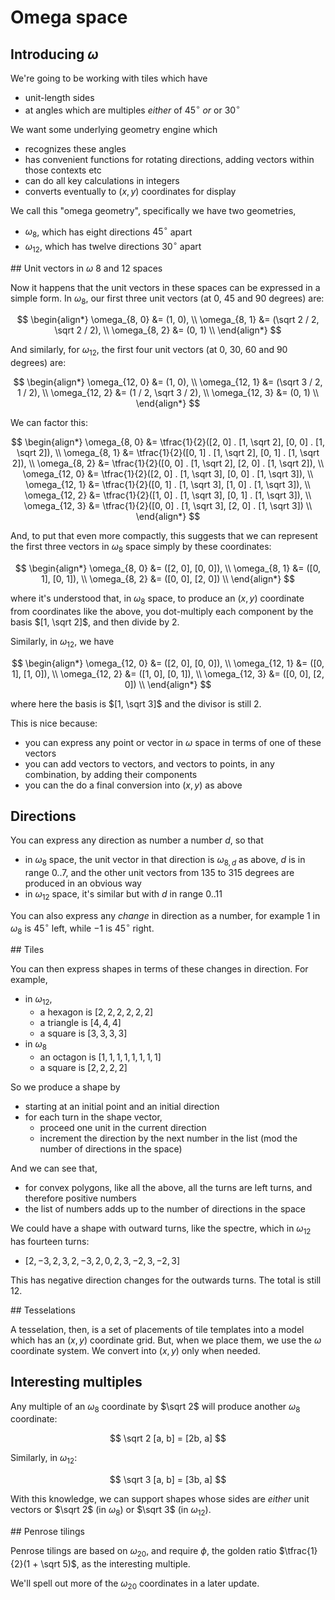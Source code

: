 # Omega space

## Introducing $\omega$

We're going to be working with tiles which have

* unit-length sides
* at angles which are multiples _either_ of $45^\circ$ _or_ or $30^\circ$

We want some underlying geometry engine which

* recognizes these angles
* has convenient functions for rotating directions, adding vectors within those contexts etc
* can do all key calculations in integers
* converts eventually to $(x,y)$ coordinates for display

We call this "omega geometry", specifically we have two geometries,

* $\omega_8$, which has eight directions $45^\circ$ apart
* $\omega_{12}$, which has twelve directions $30^\circ$ apart

## Unit vectors in $\omega$ 8 and 12 spaces

Now it happens that the unit vectors in these spaces can be expressed in a simple form.  In $\omega_8$, our first three unit vectors (at 0, 45 and 90 degrees) are:

$$
\begin{align*}
\omega_{8, 0} &= (1, 0), \\
\omega_{8, 1} &= (\sqrt 2 / 2, \sqrt 2 / 2), \\
\omega_{8, 2} &= (0, 1) \\
\end{align*}
$$

And similarly, for $\omega_{12}$, the first four unit vectors (at 0, 30, 60 and 90 degrees) are:

$$
\begin{align*}
\omega_{12, 0} &= (1, 0), \\
\omega_{12, 1} &= (\sqrt 3 / 2, 1 / 2), \\
\omega_{12, 2} &= (1 / 2, \sqrt 3 / 2), \\
\omega_{12, 3} &= (0, 1) \\
\end{align*}
$$

We can factor this:

$$
\begin{align*}
\omega_{8, 0} &= \tfrac{1}{2}([2, 0] . [1, \sqrt 2], [0, 0] . [1, \sqrt 2]), \\
\omega_{8, 1} &= \tfrac{1}{2}([0, 1] . [1, \sqrt 2], [0, 1] . [1, \sqrt 2]), \\
\omega_{8, 2} &= \tfrac{1}{2}([0, 0] . [1, \sqrt 2], [2, 0] . [1, \sqrt 2]), \\
\omega_{12, 0} &= \tfrac{1}{2}([2, 0] . [1, \sqrt 3], [0, 0] . [1, \sqrt 3]), \\
\omega_{12, 1} &= \tfrac{1}{2}([0, 1] . [1, \sqrt 3], [1, 0] . [1, \sqrt 3]), \\
\omega_{12, 2} &= \tfrac{1}{2}([1, 0] . [1, \sqrt 3], [0, 1] . [1, \sqrt 3]), \\
\omega_{12, 3} &= \tfrac{1}{2}([0, 0] . [1, \sqrt 3], [2, 0] . [1, \sqrt 3]) \\
\end{align*}
$$

And, to put that even more compactly, this suggests that we can represent the first three vectors in $\omega_8$ space simply by these coordinates:

$$
\begin{align*}
\omega_{8, 0} &= ([2, 0], [0, 0]), \\
\omega_{8, 1} &= ([0, 1], [0, 1]), \\
\omega_{8, 2} &= ([0, 0], [2, 0]) \\
\end{align*}
$$

where it's understood that, in $\omega_8$ space, to produce an $(x, y)$ coordinate from coordinates like the above, you dot-multiply each component by the basis $[1, \sqrt 2]$, and then divide by 2.

Similarly, in $\omega_{12}$, we have

$$
\begin{align*}
\omega_{12, 0} &= ([2, 0], [0, 0]), \\
\omega_{12, 1} &= ([0, 1], [1, 0]), \\
\omega_{12, 2} &= ([1, 0], [0, 1]), \\
\omega_{12, 3} &= ([0, 0], [2, 0]) \\
\end{align*}
$$

where here the basis is $[1, \sqrt 3]$ and the divisor is still 2.

This is nice because:

* you can express any point or vector in $\omega$ space in terms of one of these vectors
* you can add vectors to vectors, and vectors to points, in any combination, by adding their components
* you can the do a final conversion into $(x, y)$ as above

## Directions

You can express any direction as number a number $d$, so that

* in $\omega_8$ space, the unit vector in that direction is $\omega_{8, d}$ as above, $d$ is in range $0..7$, and the other unit vectors from 135 to 315 degrees are produced in an obvious way
* in $\omega_{12}$ space, it's similar but with $d$ in range $0..11$

You can also express any _change_ in direction as a number, for example 1 in $\omega_8$ is $45^\circ$ left, while $-1$ is $45^\circ$ right.

## Tiles

You can then express shapes in terms of these changes in direction.  For example,

* in $\omega_{12}$,
  * a hexagon is $[2, 2, 2, 2, 2, 2]$
  * a triangle is $[4, 4, 4]$
  * a square is $[3, 3, 3, 3]$
* in $\omega_8$
  * an octagon is $[1, 1, 1, 1, 1, 1, 1, 1]$
  * a square is $[2, 2, 2, 2]$

So we produce a shape by

* starting at an initial point and an initial direction
* for each turn in the shape vector,
  * proceed one unit in the current direction
  * increment the direction by the next number in the list (mod the number of directions in the space)

And we can see that,

* for convex polygons, like all the above, all the turns are left turns, and therefore positive numbers
* the list of numbers adds up to the number of directions in the space

We could have a shape with outward turns, like the spectre, which in $\omega_12$ has fourteen turns:

* $[2, -3, 2, 3, 2, -3, 2, 0, 2, 3, -2, 3, -2, 3]$

This has negative direction changes for the outwards turns.  The total is still 12.

## Tesselations

A tesselation, then, is a set of placements of tile templates into a model which has an $(x, y)$ coordinate grid.  But, when we place them, we use the $\omega$ coordinate system.  We convert into $(x, y)$ only when needed.

## Interesting multiples

Any multiple of an $\omega_8$ coordinate by $\sqrt 2$ will produce another $\omega_8$ coordinate:

$$
\sqrt 2 [a, b] = [2b, a]
$$

Similarly, in $\omega_{12}$:

$$
\sqrt 3 [a, b] = [3b, a]
$$

With this knowledge, we can support shapes whose sides are _either_ unit vectors or $\sqrt 2$ (in $\omega_8$) or $\sqrt 3$ (in $\omega_{12}$).

## Penrose tilings

Penrose tilings are based on $\omega_{20}$, and require $\phi$, the golden ratio $\tfrac{1}{2}(1 + \sqrt 5)$, as the interesting multiple.

We'll spell out more of the $\omega_{20}$ coordinates in a later update.